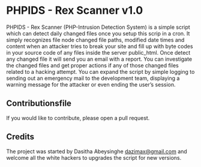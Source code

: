 # PHPIDS - Rex Scanner v1.0

PHPIDS - Rex Scanner (PHP-Intrusion Detection System) is a simple script which can detect daily changed files once you setup this scrip in a cron. It simply recognizes file node changed file paths, modified date times and content when an attacker tries to break your site and fill up with byte codes in your source code of any files inside the server public_html. Once detect any changed file it will send you an email with a report. You can investigate the changed files and get proper actions if any of those changed files related to a hacking attempt. You can expand the script by simple logging to sending out an emergency mail to the development team, displaying a warning message for the attacker or even ending the user’s session.  

## Contributionsfile

If you would like to contribute, please open a pull request.

## Credits

The project was started by Dasitha Abeysinghe <dazimax@gmail.com> and welcome all the white hackers to upgrades the script for new versions.

